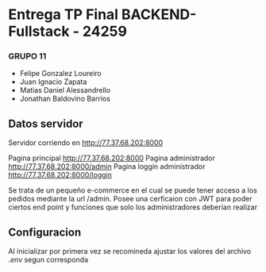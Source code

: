 # Entrega TP Final BACKEND- Fullstack - 24259

### GRUPO 11

- Felipe Gonzalez Loureiro
- Juan Ignacio Zapata
- Matias Daniel Alessandrello
- Jonathan Baldovino Barrios

## Datos servidor

Servidor corriendo en http://77.37.68.202:8000

Pagina principal            http://77.37.68.202:8000
Pagina administrador        http://77.37.68.202:8000/admin
Pagina loggin administrador http://77.37.68.202:8000/loggin

Se trata de un pequeño e-commerce en el cual se puede tener
acceso a los pedidos mediante la url /admin. Posee una cerficaion con
JWT para poder ciertos end point y funciones que solo los administradores deberian realizar

## Configuracion

Al inicializar por primera vez se recomineda ajustar los valores del archivo *.env* segun corresponda
